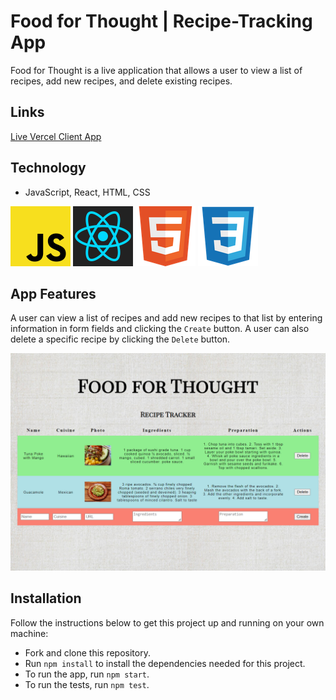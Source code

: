 # Food for Thought | Recipe-Tracking App

Food for Thought is a live application that allows a user to view a list of recipes, add new recipes, and delete existing recipes.

## Links
[Live Vercel Client App](https://recipe-tracking-app-alpha.vercel.app/)  

## Technology
- JavaScript, React, HTML, CSS  
  
![JS icon](images/javascript.png)
![React icon](images/react.png)
![HTML icon](images/html.png)
![CSS icon](images/css.png)  
  
## App Features

A user can view a list of recipes and add new recipes to that list by entering information in form fields and clicking the `Create` button. A user can also delete a specific recipe by clicking the `Delete` button.  

![recipe screenshot](images/recipe-screenshot.png)  

## Installation

Follow the instructions below to get this project up and running on your own machine:

- Fork and clone this repository.
- Run `npm install` to install the dependencies needed for this project.
- To run the app, run `npm start`.
- To run the tests, run `npm test`.
